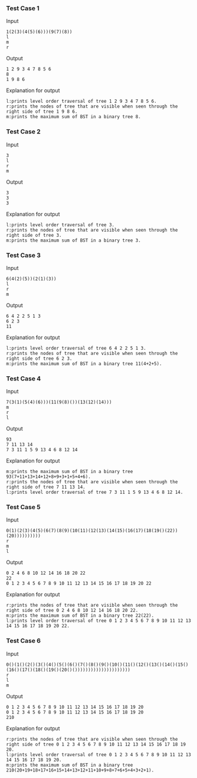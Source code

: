 ### Test Case 1

Input

```
1(2(3)(4(5)(6)))(9(7)(8))
l
m
r
```

Output

```
1 2 9 3 4 7 8 5 6
8
1 9 8 6
```

Explanation for output

```
l:prints level order traversal of tree 1 2 9 3 4 7 8 5 6.
r:prints the nodes of tree that are visible when seen through the right side of tree 1 9 8 6.
m:prints the maximum sum of BST in a binary tree 8.
```

### Test Case 2

Input

```
3
l
r
m
```

Output

```
3
3
3
```

Explanation for output

```
l:prints level order traversal of tree 3.
r:prints the nodes of tree that are visible when seen through the right side of tree 3.
m:prints the maximum sum of BST in a binary tree 3.
```

### Test Case 3

Input

```
6(4(2)(5))(2(1)(3))
l
r
m
```

Output

```
6 4 2 2 5 1 3
6 2 3
11
```

Explanation for output

```
l:prints level order traversal of tree 6 4 2 2 5 1 3.
r:prints the nodes of tree that are visible when seen through the right side of tree 6 2 3.
m:prints the maximum sum of BST in a binary tree 11(4+2+5).
```

### Test Case 4

Input

```
7(3(1)(5(4)(6)))(11(9(8)())(13(12)(14)))
m
r
l
```

Output

```
93
7 11 13 14
7 3 11 1 5 9 13 4 6 8 12 14
```

Explanation for output

```
m:prints the maximum sum of BST in a binary tree 93(7+11+13+14+12+8+9+3+1+5+4+6).
r:prints the nodes of tree that are visible when seen through the right side of tree 7 11 13 14.
l:prints level order traversal of tree 7 3 11 1 5 9 13 4 6 8 12 14.
```

### Test Case 5

Input

```
0(1)(2(3)(4(5)(6(7)(8(9)(10(11)(12(13)(14(15)(16(17)(18(19()(22))(20))))))))))
r
m
l
```

Output

```
0 2 4 6 8 10 12 14 16 18 20 22
22
0 1 2 3 4 5 6 7 8 9 10 11 12 13 14 15 16 17 18 19 20 22
```

Explanation for output

```
r:prints the nodes of tree that are visible when seen through the right side of tree 0 2 4 6 8 10 12 14 16 18 20 22.
m:prints the maximum sum of BST in a binary tree 22(22).
l:prints level order traversal of tree 0 1 2 3 4 5 6 7 8 9 10 11 12 13 14 15 16 17 18 19 20 22.
```

### Test Case 6

Input

```
0()(1()(2()(3()(4()(5()(6()(7()(8()(9()(10()(11()(12()(13()(14()(15()(16()(17()(18()(19()(20()()))))))))))))))))))))
r
l
m
```

Output

```
0 1 2 3 4 5 6 7 8 9 10 11 12 13 14 15 16 17 18 19 20
0 1 2 3 4 5 6 7 8 9 10 11 12 13 14 15 16 17 18 19 20
210
```

Explanation for output

```
r:prints the nodes of tree that are visible when seen through the right side of tree 0 1 2 3 4 5 6 7 8 9 10 11 12 13 14 15 16 17 18 19 20.
l:prints level order traversal of tree 0 1 2 3 4 5 6 7 8 9 10 11 12 13 14 15 16 17 18 19 20.
m:prints the maximum sum of BST in a binary tree 210(20+19+18+17+16+15+14+13+12+11+10+9+8+7+6+5+4+3+2+1).
```
